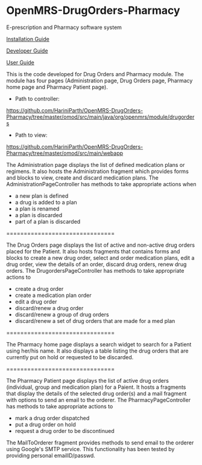 # OpenMRS-DrugOrders-Pharmacy
E-prescription and Pharmacy software system

<a href="https://docs.google.com/document/d/18kNC41LmN4cV3Hzv4LeW_ghEmDAjBbzpTJhQyK3yqjQ/">Installation Guide</a>

<a href="https://docs.google.com/document/d/1ME-nferIxI1oFyrmQTWWXIV9yA1YiFN4HA0mHD2rXcw/">Developer Guide</a>

<a href="https://docs.google.com/document/d/1a2xIBwTHdAfR3QnrwrF_sYl9cclufymMoUSns3TSngw/">User Guide</a>


This is the code developed for Drug Orders and Pharmacy module.
The module has four pages (Administration page, Drug Orders page, Pharmacy home page and Pharmacy Patient page).

- Path to controller: 

https://github.com/HariniParth/OpenMRS-DrugOrders-Pharmacy/tree/master/omod/src/main/java/org/openmrs/module/drugorders

- Path to view: 

https://github.com/HariniParth/OpenMRS-DrugOrders-Pharmacy/tree/master/omod/src/main/webapp


The Administration page displays the list of defined medication plans or regimens.
It also hosts the Administration fragment which provides forms and blocks to view, create and discard medication plans.
The AdministrationPageController has methods to take appropriate actions when 
 - a new plan is defined
 - a drug is added to a plan
 - a plan is renamed
 - a plan is discarded
 - part of a plan is discarded
 
 ===============================
 
The Drug Orders page displays the list of active and non-active drug orders placed for the Patient.
It also hosts fragments that contains forms and blocks to create a new drug order, select and order medication plans, edit a drug order, view the details of an order, discard drug orders, renew drug orders.
The DrugordersPageController has methods to take appropriate actions to
 - create a drug order
 - create a medication plan order
 - edit a drug order
 - discard/renew a drug order
 - discard/renew a group of drug orders
 - discard/renew a set of drug orders that are made for a med plan
 
 ===============================
  
 The Pharmacy home page displays a search widget to search for a Patient using her/his name.
 It also displays a table listing the drug orders that are currently put on hold or requested to be discarded.
  
 ===============================
  
 The Pharmacy Patient page displays the list of active drug orders (individual, group and medication plan) for a Paient.
 It hosts a fragments that display the details of the selected drug order(s) and a mail fragment with options to send an email to the orderer.
 The PharmacyPageController has methods to take appropriate actions to
  - mark a drug order dispatched
  - put a drug order on hold
  - request a drug order to be discontinued
  
  The MailToOrderer fragment provides methods to send email to the orderer using Google's SMTP service.
  This functionality has been tested by providing personal emailID/passwd.
